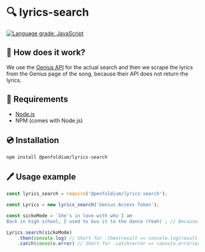 # 🔍 lyrics-search
[![Language grade: JavaScript](https://img.shields.io/lgtm/grade/javascript/g/penfoldium/lyrics-search.svg?logo=lgtm&logoWidth=18)](https://lgtm.com/projects/g/penfoldium/lyrics-search/context:javascript)

## 🤔 How does it work?
We use the [Genius API](https://genius.com/developers) for the actual search and then we scrape the lyrics from the Genius page of the song, because their API does not return the lyrics.

## 📝 Requirements
- [Node.js](https://nodejs.org/en/)
- NPM (comes with Node.js)

## 💿 Installation
`npm install @penfoldium/lyrics-search`

## 🖊 Usage example
```js
const lyrics_search = require('@penfoldium/lyrics-search');

const Lyrics = new lyrics_search('Genius Access Token');

const sickoMode = `She's in love with who I am
Back in high school, I used to bus it to the dance (Yeah)`; // Because we used backticks we can have new lines between the strings!

Lyrics.search(sickoMode)
    .then(console.log) // Short for .then(result => console.log(result))
    .catch(console.error) // Short for .catch(error => console.error(error))
```
